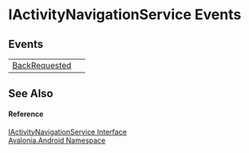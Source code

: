 # IActivityNavigationService Events




## Events
<table>
<tr>
<td><a href="E_Avalonia_Android_IActivityNavigationService_BackRequested">BackRequested</a></td>
<td> </td>
</tr>
</table>

## See Also


#### Reference
<a href="T_Avalonia_Android_IActivityNavigationService">IActivityNavigationService Interface</a>  
<a href="N_Avalonia_Android">Avalonia.Android Namespace</a>  
